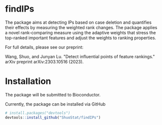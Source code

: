 # findIPs
The package aims at detecting IPs based on case deletion and quantifies their effects by measuring the weighted rank changes. The package applies a novel rank-comparing measure using the adaptive weights that stress the top-ranked important features and adjust the weights to ranking properties.

For full details, please see our preprint: 

Wang, Shuo, and Junyan Lu. "Detect influential points of feature rankings." arXiv preprint arXiv:2303.10516 (2023).

# Installation

The package will be submitted to Bioconductor. 

Currently, the package can be installed via GitHub

``` r
# install.packages("devtools")
devtools::install_github("ShuoStat/findIPs")
```
